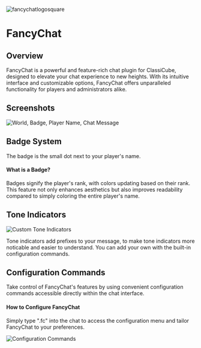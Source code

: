 ![fancychatlogosquare](https://github.com/AllergenStudios/FancyChat/assets/128644964/dc00971f-3178-4ad0-be9a-ed56fbf711d0)

# FancyChat

## Overview

FancyChat is a powerful and feature-rich chat plugin for ClassiCube, designed to elevate your chat experience to new heights. With its intuitive interface and customizable options, FancyChat offers unparalleled functionality for players and administrators alike.

## Screenshots

![World, Badge, Player Name, Chat Message](https://github.com/AllergenStudios/FancyChat/assets/128644964/bcd3b67e-52ce-465e-a001-6d26f1c237a7)

## Badge System

The badge is the small dot next to your player's name.

#### What is a Badge?

Badges signify the player's rank, with colors updating based on their rank. This feature not only enhances aesthetics but also improves readability compared to simply coloring the entire player's name.

## Tone Indicators

![Custom Tone Indicators](https://github.com/AllergenStudios/FancyChat/assets/128644964/8885c152-7b41-4a6a-b00e-759f43aef009)

Tone indicators add prefixes to your message, to make tone indicators more noticable and easier to understand.
You can add your own with the built-in configuration commands.

## Configuration Commands

Take control of FancyChat's features by using convenient configuration commands accessible directly within the chat interface.

#### How to Configure FancyChat

Simply type ".fc" into the chat to access the configuration menu and tailor FancyChat to your preferences.

![Configuration Commands](https://github.com/AllergenStudios/FancyChat/assets/128644964/e9dc445f-c033-4e50-857e-a4d857a2a4fc)
